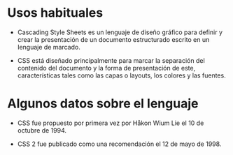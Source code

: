 # Usos habituales

- Cascading Style Sheets es un lenguaje de diseño gráfico para definir y crear la presentación de un documento estructurado escrito en un lenguaje de marcado.

- CSS está diseñado principalmente para marcar la separación del contenido del documento y la forma de presentación de este, características tales como las capas o layouts, los colores y las fuentes.

# Algunos datos sobre el lenguaje

- CSS fue propuesto por primera vez por Håkon Wium Lie el 10 de octubre de 1994.

- CSS 2 fue publicado como una recomendación el 12 de mayo de 1998.
